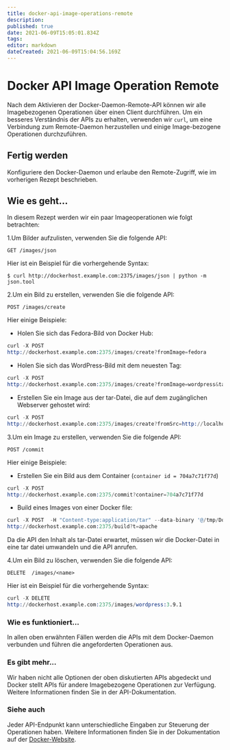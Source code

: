 ```yaml
---
title: docker-api-image-operations-remote
description: 
published: true
date: 2021-06-09T15:05:01.834Z
tags: 
editor: markdown
dateCreated: 2021-06-09T15:04:56.169Z
---
```


# Docker API Image Operation Remote

Nach dem Aktivieren der Docker-Daemon-Remote-API können wir alle Imagebezogenen Operationen über einen Client durchführen. Um ein besseres Verständnis der APIs zu erhalten, verwenden wir `curl`, um eine Verbindung zum Remote-Daemon herzustellen und einige Image-bezogene Operationen durchzuführen.

## Fertig werden

Konfiguriere den Docker-Daemon und erlaube den Remote-Zugriff, wie im vorherigen Rezept beschrieben.

## Wie es geht…

In diesem Rezept werden wir ein paar Imageoperationen wie folgt betrachten:

1.Um Bilder aufzulisten, verwenden Sie die folgende API:

`GET /images/json`

Hier ist ein Beispiel für die vorhergehende Syntax:

`$ curl http://dockerhost.example.com:2375/images/json | python -m json.tool`

2.Um ein Bild zu erstellen, verwenden Sie die folgende API:

`POST /images/create`

Hier einige Beispiele:

* Holen Sie sich das Fedora-Bild von Docker Hub:

```s
curl -X POST
http://dockerhost.example.com:2375/images/create?fromImage=fedora
```

* Holen Sie sich das WordPress-Bild mit dem neuesten Tag:

```s
curl -X POST
http://dockerhost.example.com:2375/images/create?fromImage=wordpress&tag=latest
```

* Erstellen Sie ein Image aus der tar-Datei, die auf dem zugänglichen Webserver gehostet wird:

```s
curl -X POST
http://dockerhost.example.com:2375/images/create?fromSrc=http://localhost/image.tar
```

3.Um ein Image zu erstellen, verwenden Sie die folgende API:

`POST /commit`

Hier einige Beispiele:

* Erstellen Sie ein Bild aus dem Container (`container id = 704a7c71f77d`)

```s
curl -X POST
http://dockerhost.example.com:2375/commit?container=704a7c71f77d
```

* Build eines Images von einer Docker file:

```s
curl -X POST  -H "Content-type:application/tar" --data-binary '@/tmp/Dockerfile.tar.gz'  
http://dockerhost.example.com:2375/build?t=apache
```

Da die API den Inhalt als tar-Datei erwartet, müssen wir die Docker-Datei in eine tar datei umwandeln  und die API anrufen.

4.Um ein Bild zu löschen, verwenden Sie die folgende API:

`DELETE  /images/<name>`

Hier ist ein Beispiel für die vorhergehende Syntax:

```s
curl -X DELETE
http://dockerhost.example.com:2375/images/wordpress:3.9.1
```

### Wie es funktioniert…

In allen oben erwähnten Fällen werden die APIs mit dem Docker-Daemon verbunden und führen die angeforderten Operationen aus.

### Es gibt mehr…

Wir haben nicht alle Optionen der oben diskutierten APIs abgedeckt und Docker stellt APIs für andere Imagebezogene Operationen zur Verfügung. Weitere Informationen finden Sie in der API-Dokumentation.

### Siehe auch

Jeder API-Endpunkt kann unterschiedliche Eingaben zur Steuerung der Operationen haben. Weitere Informationen finden Sie in der Dokumentation auf der [Docker-Website](https://docs.docker.com/reference/api/docker_remote_api_v1.18/#22-images).
